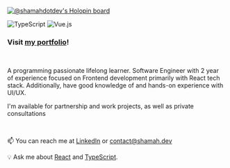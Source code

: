 

[![@shamahdotdev's Holopin board](https://holopin.io/api/user/board?user=shamahdotdev)](https://holopin.io/@shamahdotdev)

![TypeScript](https://img.shields.io/badge/typescript-%23007ACC.svg?style=for-the-badge&logo=typescript&logoColor=white) ![Vue.js](https://img.shields.io/badge/react-%2361DAFB.svg?&style=for-the-badge&logo=react&logoColor=black)

### Visit [my portfolio](https://shamah.dev)!

<br />

A programming passionate lifelong learner. Software Engineer with 2 year of experience focused on Frontend development primarily with React tech stack. Additionally, have good knowledge of and hands-on experience with UI/UX. 

I'm available for partnership and work projects, as well as private consultations

<br />

📫 You can reach me at [LinkedIn](https://www.linkedin.com/in/shamahdotdev/) or contact@shamah.dev 

💡 Ask me about [React](https://reactjs.org/) and [TypeScript](https://www.typescriptlang.org/).
